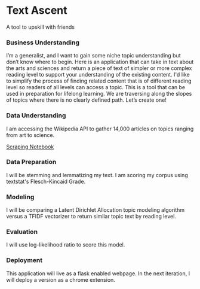 # Text Ascent
A tool to upskill with friends

### Business Understanding
I’m a generalist, and I want to gain some niche topic understanding but don’t know where to begin. Here is an application that can take in text about the arts and sciences and return a piece of text of simpler or more complex reading level to support your understanding of the existing content. I'd like to simplify the process of finding related content that is of different reading level so readers of all levels can access a topic. This is a tool that can be used in preparation for lifelong learning. We are traversing along the slopes of topics where there is no clearly defined path. Let’s create one! 

### Data Understanding
I am accessing the Wikipedia API to gather 14,000 articles on topics ranging from art to science. 

[Scraping Notebook](scraping/scraping_notebook.ipynb)

### Data Preparation
I will be stemming and lemmatizing my text. I am scoring my corpus using textstat's Flesch-Kincaid Grade. 

### Modeling
I will be comparing a Latent Dirichlet Allocation topic modeling algorithm versus a TFIDF vectorizer to return similar topic text by reading level.

### Evaluation
I will use log-likelihood ratio to score this model. 

### Deployment 
This application will live as a flask enabled webpage. In the next iteration, I will deploy a version as a chrome extension. 

